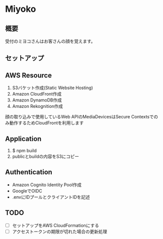 # Miyoko

## 概要
受付のミヨコさんはお客さんの顔を覚えます。

## セットアップ
## AWS Resource
1. S3バケット作成(Static Website Hosting)
2. Amazon CloudFront作成
3. Amazon DynamoDB作成
4. Amazon Rekognition作成

顔の取り込みで使用しているWeb APIのMediaDevicesはSecure Contextsでのみ動作するためCloudFrontを利用します

## Application
1. $ npm build
2. publicとbuildの内容をS3にコピー

## Authentication
- Amazon Cognito Identity Pool作成
- GoogleでOIDC
- .envにIDプールとクライアントIDを記述

## TODO
- [ ] セットアップをAWS CloudFormationにする
- [ ] アクセストークンの期限が切れた場合の更新処理
